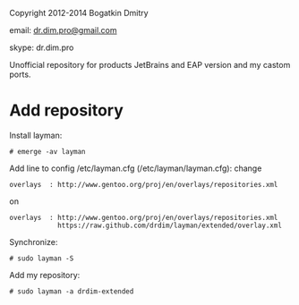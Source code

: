 Copyright 2012-2014 Bogatkin Dmitry

email: dr.dim.pro@gmail.com

skype: dr.dim.pro


Unofficial repository for products JetBrains and EAP version and my castom  ports.


Add repository
==============

Install layman:

    # emerge -av layman

Add line to config /etc/layman.cfg (/etc/layman/layman.cfg):
change

    overlays  : http://www.gentoo.org/proj/en/overlays/repositories.xml

on

    overlays  : http://www.gentoo.org/proj/en/overlays/repositories.xml
                https://raw.github.com/drdim/layman/extended/overlay.xml

Synchronize:

    # sudo layman -S

Add my repository:

    # sudo layman -a drdim-extended
